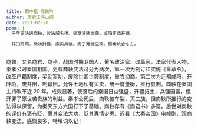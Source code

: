 ```yaml
---
title: 朝中措·商鞅吟
author: 放歌江海山阙
date: 2021-02-20
poem: |
  千年变法话商鞅，峻法威名扬。垦草清除世袭，咸阳定鼎开疆。

  辕田阡陌，凭功封爵，廪实兵强。商子冤魂应笑，弱秦统合东方。
---
```


商鞅，又名商君、商子。战国时期卫国人，著名政治家、改革家，法家代表人物，秦孝公时秦国相国。史载商鞅变法可分为两次，第一次为制订和实施《垦草令》，改革户籍制度，奖励军功，废除世卿世袭制度，重农抑商。第二次为迁都咸阳，开阡陌，废井田，制辕田，允许土地私有买卖，统一度量衡，推行县制。商鞅在秦国主持改革近 20 年，成效显著，使落后的秦国日益强盛，开疆拓土，兵强国富，但开罪了原世袭贵族的利益。秦孝公死后，商鞅被车裂，灭三族，但商鞅所推行的变法得以保留，为秦灭东方六国打下了基础。商鞅存有《商君书》多篇。后世对商鞅的评价有褒有贬，褒其变法大功，贬其寡情少恩。近看《大秦帝国》电视剧，观商鞅变法，感慨良多，特填词以记！
